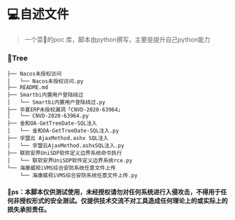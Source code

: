 # 💻自述文件

> 一个菜🐶的poc 库，脚本由python撰写，主要是提升自己python能力

### 📁Tree

```
├── Nacos未授权访问
│   └── Nacos未授权访问.py
├── README.md
├── Smartbi内置用户登陆绕过
│   └── Smartbi内置用户登陆绕过.py
├── 华夏ERP未授权漏洞「CNVD-2020-63964」
│   └── CNVD-2020-63964.py
├── 金和OA-GetTreeDate-SQL注入
│   └── 金和OA-GetTreeDate-SQL注入.py
├── 孚盟云 AjaxMethod.ashx SQL注入
│   └── 孚盟云AjaxMethod.ashxSQL注入.py
├── 联软安界UniSDP软件定义边界系统命令执行
│   └── 联软安界UniSDP软件定义边界系统rce.py
└── 海康威视iVMS综合安防系统任意文件上传
    └── 海康威视iVMS综合安防系统任意文件上传.py
```



#### 👻ps：本脚本仅供测试使用，未经授权请勿对任何系统进行入侵攻击，不得用于任何非授权形式的安全测试。仅提供技术交流不对工具造成任何理论上的或实际上的损失承担责任。